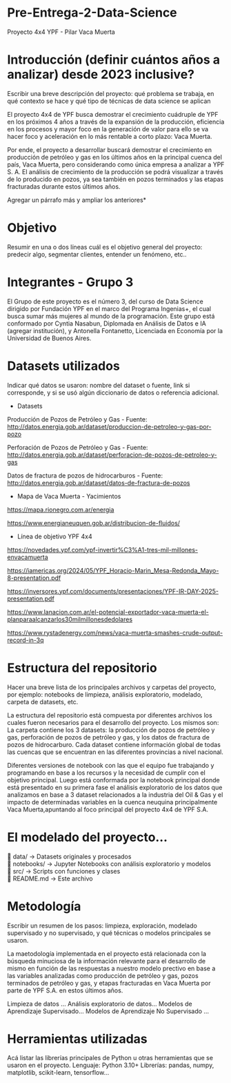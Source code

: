 # Pre-Entrega-2-Data-Science

Proyecto 4x4 YPF - Pilar Vaca Muerta

# Introducción (definir cuántos años a analizar) desde 2023 inclusive?

Escribir una breve descripción del proyecto: qué problema se trabaja, en qué contexto se hace y qué tipo de técnicas de data science se aplican

El proyecto 4x4 de YPF busca demostrar el crecimiento cuádruple de YPF en los próximos 4 años a través de la expansión de la producción, eficiencia en los procesos y mayor foco en la generación de valor para ello se va hacer foco y aceleración en lo más rentable a corto plazo: Vaca Muerta.

Por ende, el proyecto a desarrollar buscará demostrar el crecimiento en producción de petróleo y gas en los últimos años en la principal cuenca del país, Vaca Muerta, pero considerando como única empresa a analizar a YPF S. A. El análisis de crecimiento de la producción se podrá visualizar a través de lo producido en pozos, ya sea también en pozos terminados y las etapas fracturadas durante estos últimos años. 

Agregar un párrafo más y ampliar los anteriores*

# Objetivo

Resumir en una o dos líneas cuál es el objetivo general del proyecto: predecir algo, segmentar clientes, entender un fenómeno, etc..

# Integrantes - Grupo 3

El Grupo de este proyecto es el número 3, del curso de Data Science dirigido por Fundación YPF en el marco del Programa Ingenias+, el cual busca sumar más mujeres al mundo de la programación. Este grupo está conformado por Cyntia Nasabun, Diplomada en Análisis de Datos e IA (agregar institución), y Antonella Fontanetto, Licenciada en Economía por la Universidad de Buenos Aires.

# Datasets utilizados

Indicar qué datos se usaron: nombre del dataset o fuente, link si corresponde, y si se usó algún diccionario de datos o referencia adicional.

* Datasets

Producción de Pozos de Petróleo y Gas - Fuente: http://datos.energia.gob.ar/dataset/produccion-de-petroleo-y-gas-por-pozo

Perforación de Pozos de Petróleo y Gas - Fuente: http://datos.energia.gob.ar/dataset/perforacion-de-pozos-de-petroleo-y-gas

Datos de fractura de pozos de hidrocarburos - Fuente: http://datos.energia.gob.ar/dataset/datos-de-fractura-de-pozos

* Mapa de Vaca Muerta - Yacimientos
  
https://mapa.rionegro.com.ar/energia

https://www.energianeuquen.gob.ar/distribucion-de-fluidos/

* Línea de objetivo YPF 4x4

https://novedades.ypf.com/ypf-invertir%C3%A1-tres-mil-millones-envacamuerta

https://iamericas.org/2024/05/YPF_Horacio-Marin_Mesa-Redonda_Mayo-8-presentation.pdf

https://inversores.ypf.com/documents/presentaciones/YPF-IR-DAY-2025-presentation.pdf

https://www.lanacion.com.ar/el-potencial-exportador-vaca-muerta-el-planparaalcanzarlos30milmillonesdedolares

https://www.rystadenergy.com/news/vaca-muerta-smashes-crude-output-record-in-3q

# Estructura del repositorio

Hacer una breve lista de los principales archivos y carpetas del proyecto, por ejemplo: notebooks de limpieza, análisis exploratorio, modelado, carpeta de datasets, etc.

La estructura del repositorio está compuesta por diferentes archivos los cuales fueron necesarios para el desarrollo del proyecto. Los mismos son:
La carpeta contiene los 3 datasets: la producción de pozos de petróleo y gas, perforación de pozos de petróleo y gas, y los datos de fractura de pozos de hidrocarburo. Cada dataset contiene información global de todas las cuencas que se encuentran en las diferentes provincias a nivel nacional.

Diferentes versiones de notebook con las que el equipo fue trabajando y programando en base a los recursos y la necesidad de cumplir con el objetivo principal. 
Luego está conformada por la notebook principal donde está presentado en su primera fase el análisis exploratorio de los datos que analizamos en base a 3 dataset relacionados a la industria del Oil & Gas y el impacto de determinadas variables en la cuenca neuquina principalmente Vaca Muerta,apuntando al foco principal del proyecto 4x4 de YPF S.A.

# El modelado del proyecto…

📁 data/             → Datasets originales y procesados  
📁 notebooks/        → Jupyter Notebooks con análisis exploratorio y modelos  
📁 src/              → Scripts con funciones y clases  
📄 README.md         → Este archivo  

# Metodología

Escribir un resumen de los pasos: limpieza, exploración, modelado supervisado y no supervisado, y qué técnicas o modelos principales se usaron.

La maetodología implementada en el proyecto está relacionada con la búsqueda minuciosa de la información relevante para el desarrollo de mismo en función de las respuestas a nuestro modelo prectivo en base a las variables analizadas como producción de petróleo y gas, pozos terminados de petróleo y gas, y etapas fracturadas en Vaca Muerta por parte de YPF S.A. en estos últimos años.

Limpieza de datos …
Análisis exploratorio de datos…
Modelos de Aprendizaje Supervisado…
Modelos de Aprendizaje No Supervisado …

# Herramientas utilizadas

Acá listar las librerías principales de Python u otras herramientas que se usaron en el proyecto.
Lenguaje: Python 3.10+
Librerías: pandas, numpy, matplotlib, scikit-learn, tensorflow...


